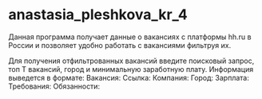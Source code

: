 # anastasia_pleshkova_kr_4

Данная программа получает данные о вакансиях с платформы hh.ru в России
и позволяет удобно работать с вакансиями фильтруя их.

Для получения отфильтрованных вакансий введите поисковый запрос, топ Т вакансий,
город и минимальную заработную плату. Информация выведется в формате:
Вакансия: 
Ссылка: 
Компания:
Город: 
Зарплата:
Требования: 
Обязанности: